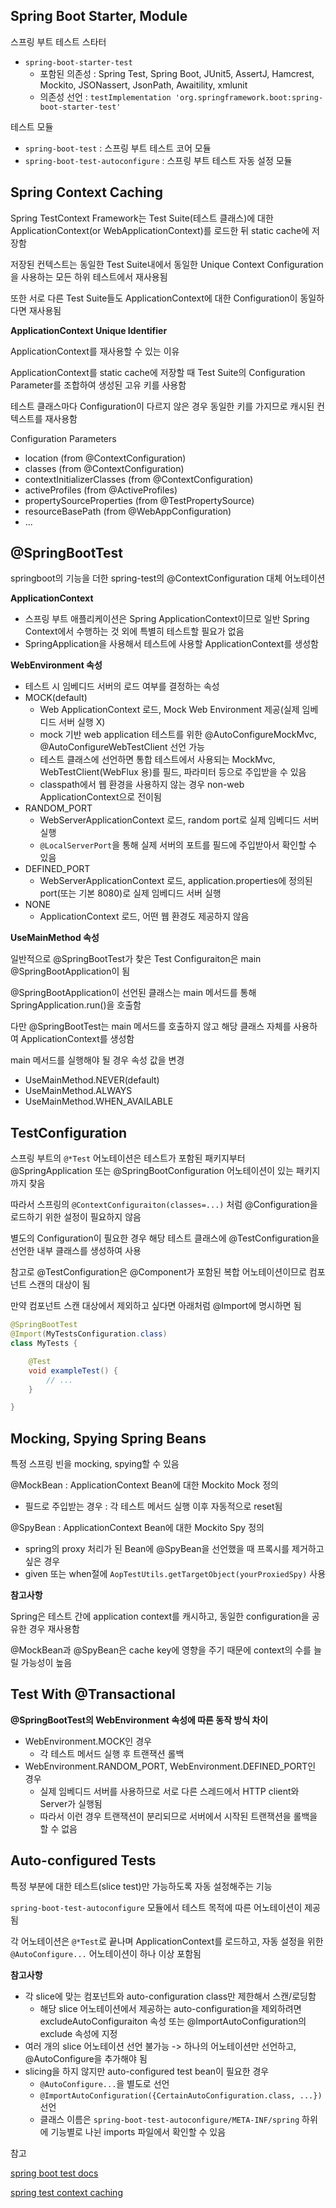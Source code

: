 ## Spring Boot Starter, Module

스프링 부트 테스트 스타터
- `spring-boot-starter-test`
  - 포함된 의존성 : Spring Test, Spring Boot, JUnit5, AssertJ, Hamcrest, Mockito, JSONassert, JsonPath, Awaitility, xmlunit    
  - 의존성 선언 : `testImplementation 'org.springframework.boot:spring-boot-starter-test'`

테스트 모듈
- `spring-boot-test` : 스프링 부트 테스트 코어 모듈
- `spring-boot-test-autoconfigure` : 스프링 부트 테스트 자동 설정 모듈

## Spring Context Caching

Spring TestContext Framework는 Test Suite(테스트 클래스)에 대한 ApplicationContext(or WebApplicationContext)를 로드한 뒤 static cache에 저장함

저장된 컨텍스트는 동일한 Test Suite내에서 동일한 Unique Context Configuration을 사용하는 모든 하위 테스트에서 재사용됨

또한 서로 다른 Test Suite들도 ApplicationContext에 대한 Configuration이 동일하다면 재사용됨

**ApplicationContext Unique Identifier**

ApplicationContext를 재사용할 수 있는 이유

ApplicationContext를 static cache에 저장할 때 Test Suite의 Configuration Parameter를 조합하여 생성된 고유 키를 사용함

테스트 클래스마다 Configuration이 다르지 않은 경우 동일한 키를 가지므로 캐시된 컨텍스트를 재사용함

Configuration Parameters
- location (from @ContextConfiguration)
- classes (from @ContextConfiguration)
- contextInitializerClasses (from @ContextConfiguration)
- activeProfiles (from @ActiveProfiles)
- propertySourceProperties (from @TestPropertySource)
- resourceBasePath (from @WebAppConfiguration)
- ...

## @SpringBootTest

springboot의 기능을 더한 spring-test의 @ContextConfiguration 대체 어노테이션

**ApplicationContext**
- 스프링 부트 애플리케이션은 Spring ApplicationContext이므로 일반 Spring Context에서 수행하는 것 외에 특별히 테스트할 필요가 없음
- SpringApplication을 사용해서 테스트에 사용할 ApplicationContext를 생성함

**WebEnvironment 속성**
- 테스트 시 임베디드 서버의 로드 여부를 결정하는 속성
- MOCK(default)
  - Web ApplicationContext 로드, Mock Web Environment 제공(실제 임베디드 서버 실행 X)
  - mock 기반 web application 테스트를 위한 @AutoConfigureMockMvc, @AutoConfigureWebTestClient 선언 가능
  - 테스트 클래스에 선언하면 통합 테스트에서 사용되는 MockMvc, WebTestClient(WebFlux 용)를 필드, 파라미터 등으로 주입받을 수 있음
  - classpath에서 웹 환경을 사용하지 않는 경우 non-web ApplicationContext으로 전이됨
- RANDOM_PORT
  - WebServerApplicationContext 로드, random port로 실제 임베디드 서버 실행
  - `@LocalServerPort`을 통해 실제 서버의 포트를 필드에 주입받아서 확인할 수 있음
- DEFINED_PORT
  - WebServerApplicationContext 로드, application.properties에 정의된 port(또는 기본 8080)로 실제 임베디드 서버 실행
- NONE
  - ApplicationContext 로드, 어떤 웹 환경도 제공하지 않음

**UseMainMethod 속성**

일반적으로 @SpringBootTest가 찾은 Test Configuraiton은 main @SpringBootApplication이 됨

@SpringBootApplication이 선언된 클래스는 main 메서드를 통해 SpringApplication.run()을 호출함

다만 @SpringBootTest는 main 메서드를 호출하지 않고 해당 클래스 자체를 사용하여 ApplicationContext를 생성함

main 메서드를 실행해야 될 경우 속성 값을 변경
- UseMainMethod.NEVER(default)
- UseMainMethod.ALWAYS
- UseMainMethod.WHEN_AVAILABLE

## TestConfiguration

스프링 부트의 `@*Test` 어노테이션은 테스트가 포함된 패키지부터 @SpringApplication 또는 @SpringBootConfiguration 어노테이션이 있는 패키지까지 찾음

따라서 스프링의 `@ContextConfiguraiton(classes=...)` 처럼 @Configuration을 로드하기 위한 설정이 필요하지 않음

별도의 Configuration이 필요한 경우 해당 테스트 클래스에 @TestConfiguration을 선언한 내부 클래스를 생성하여 사용

참고로 @TestConfiguration은 @Component가 포함된 복합 어노테이션이므로 컴포넌트 스캔의 대상이 됨

만약 컴포넌트 스캔 대상에서 제외하고 싶다면 아래처럼 @Import에 명시하면 됨

```java
@SpringBootTest
@Import(MyTestsConfiguration.class)
class MyTests {

	@Test
	void exampleTest() {
		// ...
	}

}
```

## Mocking, Spying Spring Beans

특정 스프링 빈을 mocking, spying할 수 있음

@MockBean : ApplicationContext Bean에 대한 Mockito Mock 정의
- 필드로 주입받는 경우 : 각 테스트 메서드 실행 이후 자동적으로 reset됨

@SpyBean : ApplicationContext Bean에 대한 Mockito Spy 정의
- spring의 proxy 처리가 된 Bean에 @SpyBean을 선언했을 때 프록시를 제거하고 싶은 경우
- given 또는 when절에 `AopTestUtils.getTargetObject(yourProxiedSpy)` 사용

**참고사항**

Spring은 테스트 간에 application context를 캐시하고, 동일한 configuration을 공유한 경우 재사용함

@MockBean과 @SpyBean은 cache key에 영향을 주기 때문에 context의 수를 늘릴 가능성이 높음

## Test With @Transactional

**@SpringBootTest의 WebEnvironment 속성에 따른 동작 방식 차이** 
- WebEnvironment.MOCK인 경우
  - 각 테스트 메서드 실행 후 트랜잭션 롤백
- WebEnvironment.RANDOM_PORT, WebEnvironment.DEFINED_PORT인 경우
  - 실제 임베디드 서버를 사용하므로 서로 다른 스레드에서 HTTP client와 Server가 실행됨
  - 따라서 이런 경우 트랜잭션이 분리되므로 서버에서 시작된 트랜잭션을 롤백을 할 수 없음

## Auto-configured Tests

특정 부분에 대한 테스트(slice test)만 가능하도록 자동 설정해주는 기능

`spring-boot-test-autoconfigure` 모듈에서 테스트 목적에 따른 어노테이션이 제공됨

각 어노테이션은 `@*Test`로 끝나며 ApplicationContext를 로드하고, 자동 설정을 위한 `@AutoConfigure...` 어노테이션이 하나 이상 포함됨

**참고사항**
- 각 slice에 맞는 컴포넌트와 auto-configuration class만 제한해서 스캔/로딩함
  - 해당 slice 어노테이션에서 제공하는 auto-configuration을 제외하려면 excludeAutoConfiguraiton 속성 또는 @ImportAutoConfiguration의 exclude 속성에 지정
- 여러 개의 slice 어노테이션 선언 불가능 -> 하나의 어노테이션만 선언하고, @AutoConfigure을 추가해야 됨
- slicing을 하지 않지만 auto-configured test bean이 필요한 경우
  - `@AutoConfigure...`을 별도로 선언
  - `@ImportAutoConfiguration({CertainAutoConfiguration.class, ...})` 선언
  - 클래스 이름은 `spring-boot-test-autoconfigure/META-INF/spring` 하위에 기능별로 나뉜 imports 파일에서 확인할 수 있음

참고

[spring boot test docs](https://docs.spring.io/spring-boot/reference/testing/index.html)

[spring test context caching](https://docs.spring.io/spring-framework/reference/testing/testcontext-framework/ctx-management/caching.html)